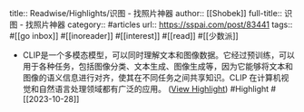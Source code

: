 title:: Readwise/Highlights/识图 - 找照片神器
author:: [[Shobek]]
full-title:: 识图 - 找照片神器
category:: #articles
url:: https://sspai.com/post/83441
tags:: #[[go inbox]] #[[inoreader]] #[[interest]] #[[read]] #[[少数派]]

- CLIP是一个多模态模型，可以同时理解文本和图像数据。它经过预训练，可以用于各种任务，包括图像分类、文本生成、图像生成等，因为它能够将文本和图像的语义信息进行对齐，使其在不同任务之间共享知识。CLIP 在计算机视觉和自然语言处理领域都有广泛的应用。 ([View Highlight](https://read.readwise.io/read/01hdtgzpx4a7fvttvxdftkkz8q)) #Highlight #[[2023-10-28]]